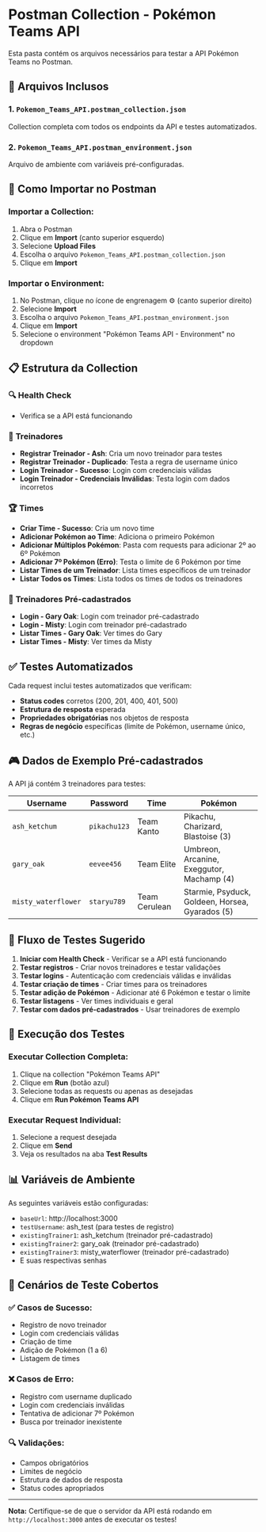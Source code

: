 # Postman Collection - Pokémon Teams API

Esta pasta contém os arquivos necessários para testar a API Pokémon Teams no Postman.

## 📁 Arquivos Inclusos

### 1. `Pokemon_Teams_API.postman_collection.json`

Collection completa com todos os endpoints da API e testes automatizados.

### 2. `Pokemon_Teams_API.postman_environment.json`

Arquivo de ambiente com variáveis pré-configuradas.

## 🚀 Como Importar no Postman

### Importar a Collection:

1. Abra o Postman
2. Clique em **Import** (canto superior esquerdo)
3. Selecione **Upload Files**
4. Escolha o arquivo `Pokemon_Teams_API.postman_collection.json`
5. Clique em **Import**

### Importar o Environment:

1. No Postman, clique no ícone de engrenagem ⚙️ (canto superior direito)
2. Selecione **Import**
3. Escolha o arquivo `Pokemon_Teams_API.postman_environment.json`
4. Clique em **Import**
5. Selecione o environment "Pokémon Teams API - Environment" no dropdown

## 📋 Estrutura da Collection

### 🔍 **Health Check**

- Verifica se a API está funcionando

### 👤 **Treinadores**

- **Registrar Treinador - Ash**: Cria um novo treinador para testes
- **Registrar Treinador - Duplicado**: Testa a regra de username único
- **Login Treinador - Sucesso**: Login com credenciais válidas
- **Login Treinador - Credenciais Inválidas**: Testa login com dados incorretos

### 🏆 **Times**

- **Criar Time - Sucesso**: Cria um novo time
- **Adicionar Pokémon ao Time**: Adiciona o primeiro Pokémon
- **Adicionar Múltiplos Pokémon**: Pasta com requests para adicionar 2º ao 6º Pokémon
- **Adicionar 7º Pokémon (Erro)**: Testa o limite de 6 Pokémon por time
- **Listar Times de um Treinador**: Lista times específicos de um treinador
- **Listar Todos os Times**: Lista todos os times de todos os treinadores

### 🎯 **Treinadores Pré-cadastrados**

- **Login - Gary Oak**: Login com treinador pré-cadastrado
- **Login - Misty**: Login com treinador pré-cadastrado
- **Listar Times - Gary Oak**: Ver times do Gary
- **Listar Times - Misty**: Ver times da Misty

## ✅ Testes Automatizados

Cada request inclui testes automatizados que verificam:

- **Status codes** corretos (200, 201, 400, 401, 500)
- **Estrutura de resposta** esperada
- **Propriedades obrigatórias** nos objetos de resposta
- **Regras de negócio** específicas (limite de Pokémon, username único, etc.)

## 🎮 Dados de Exemplo Pré-cadastrados

A API já contém 3 treinadores para testes:

| Username            | Password     | Time          | Pokémon                                         |
| ------------------- | ------------ | ------------- | ----------------------------------------------- |
| `ash_ketchum`       | `pikachu123` | Team Kanto    | Pikachu, Charizard, Blastoise (3)               |
| `gary_oak`          | `eevee456`   | Team Elite    | Umbreon, Arcanine, Exeggutor, Machamp (4)       |
| `misty_waterflower` | `staryu789`  | Team Cerulean | Starmie, Psyduck, Goldeen, Horsea, Gyarados (5) |

## 🔄 Fluxo de Testes Sugerido

1. **Iniciar com Health Check** - Verificar se a API está funcionando
2. **Testar registros** - Criar novos treinadores e testar validações
3. **Testar logins** - Autenticação com credenciais válidas e inválidas
4. **Testar criação de times** - Criar times para os treinadores
5. **Testar adição de Pokémon** - Adicionar até 6 Pokémon e testar o limite
6. **Testar listagens** - Ver times individuais e geral
7. **Testar com dados pré-cadastrados** - Usar treinadores de exemplo

## 🚀 Execução dos Testes

### Executar Collection Completa:

1. Clique na collection "Pokémon Teams API"
2. Clique em **Run** (botão azul)
3. Selecione todas as requests ou apenas as desejadas
4. Clique em **Run Pokémon Teams API**

### Executar Request Individual:

1. Selecione a request desejada
2. Clique em **Send**
3. Veja os resultados na aba **Test Results**

## 📊 Variáveis de Ambiente

As seguintes variáveis estão configuradas:

- `baseUrl`: http://localhost:3000
- `testUsername`: ash_test (para testes de registro)
- `existingTrainer1`: ash_ketchum (treinador pré-cadastrado)
- `existingTrainer2`: gary_oak (treinador pré-cadastrado)
- `existingTrainer3`: misty_waterflower (treinador pré-cadastrado)
- E suas respectivas senhas

## 🎯 Cenários de Teste Cobertos

### ✅ **Casos de Sucesso:**

- Registro de novo treinador
- Login com credenciais válidas
- Criação de time
- Adição de Pokémon (1 a 6)
- Listagem de times

### ❌ **Casos de Erro:**

- Registro com username duplicado
- Login com credenciais inválidas
- Tentativa de adicionar 7º Pokémon
- Busca por treinador inexistente

### 🔍 **Validações:**

- Campos obrigatórios
- Limites de negócio
- Estrutura de dados de resposta
- Status codes apropriados

---

**Nota:** Certifique-se de que o servidor da API está rodando em `http://localhost:3000` antes de executar os testes!
